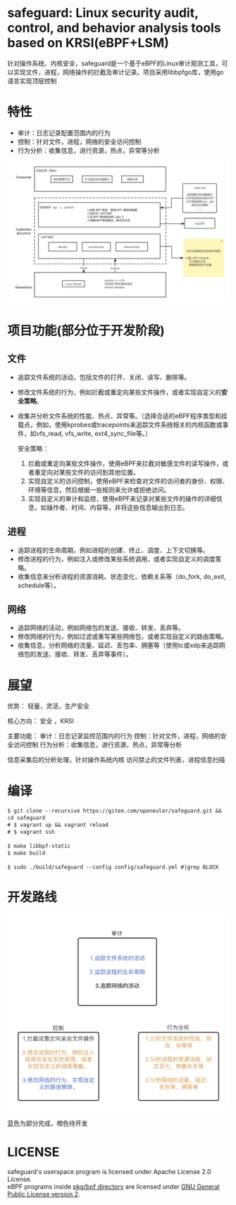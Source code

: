 # safeguard: Linux security audit, control, and behavior analysis tools based on KRSI(eBPF+LSM)

针对操作系统、内核安全，safeguard是一个基于eBPF的Linux审计观测工具，可以实现文件，进程，网络操作的拦截及审计记录。项目采用libbpfgo库，使用go语言实现顶层控制

# 特性

* 审计：日志记录配置范围内的行为
* 控制：针对文件，进程，网络的安全访问控制
* 行为分析：收集信息，进行资源，热点，异常等分析

![architecture.jpeg](docs/architecture.jpeg)

# 项目功能(部分位于开发阶段)

## 文件

- 追踪文件系统的活动，包括文件的打开、关闭、读写、删除等。


- 修改文件系统的行为，例如拦截或重定向某些文件操作，或者实现自定义的**安全策略**。

- 收集并分析文件系统的性能、热点、异常等。（选择合适的eBPF程序类型和挂载点，例如，使用kprobes或tracepoints来追踪文件系统相关的内核函数或事件，如vfs\_read, vfs\_write, ext4\_sync\_file等。）

    安全策略：

    1.  拦截或重定向某些文件操作，使用eBPF来拦截对敏感文件的读写操作，或者重定向对某些文件的访问到其他位置。
    2.  实现自定义的访问控制，使用eBPF来检查对文件的访问者的身份、权限、环境等信息，然后根据一些规则来允许或拒绝访问。
    3.  实现自定义的审计和监控，使用eBPF来记录对某些文件的操作的详细信息，如操作者、时间、内容等，并将这些信息输出到日志。

## 进程

- 追踪进程的生命周期，例如进程的创建、终止、调度、上下文切换等。
- 修改进程的行为，例如注入或修改某些系统调用，或者实现自定义的调度策略。
- 收集信息来分析进程的资源消耗、状态变化、依赖关系等（do\_fork, do\_exit, schedule等）。

## 网络

- 追踪网络的活动，例如网络包的发送、接收、转发、丢弃等。
- 修改网络的行为，例如过滤或重写某些网络包，或者实现自定义的路由策略。
- 收集信息，分析网络的流量、延迟、丢包率、拥塞等（使用tc或xdp来追踪网络包的发送、接收、转发、丢弃等事件）。

# 展望

优势：
轻量，灵活，生产安全

核心方向：
安全 ，KRSI

主要功能：
审计：日志记录监控范围内的行为
控制：针对文件，进程，网络的安全访问控制
行为分析：收集信息，进行资源，热点，异常等分析

信息采集后的分析处理，针对操作系统内核
访问禁止的文件列表，进程信息扫描

# 编译

```shell
$ git clone --recursive https://gitee.com/openeuler/safeguard.git && cd safeguard
# $ vagrant up && vagrant reload
# $ vagrant ssh

$ make libbpf-static
$ make build

$ sudo ./build/safeguard --config config/safeguard.yml #|grep BLOCK
```

# 开发路线
![Alt text](docs/dev-route.jpeg)

蓝色为部分完成，橙色待开发

# LICENSE

safeguard's userspace program is licensed under Apache License 2.0 License.  
eBPF programs inside [pkg/bpf directory](pkg/bpf) are licensed under [GNU General Public License version 2](./pkg/bpf/LICENSE.md).  

